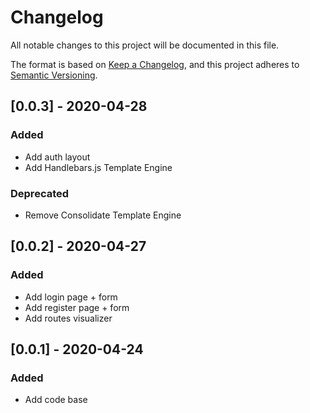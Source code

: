 # Changelog
All notable changes to this project will be documented in this file.

The format is based on [Keep a Changelog](https://keepachangelog.com/en/1.0.0/),
and this project adheres to [Semantic Versioning](https://semver.org/spec/v2.0.0.html).

## [0.0.3] - 2020-04-28
### Added
- Add auth layout
- Add Handlebars.js Template Engine
### Deprecated 
- Remove Consolidate Template Engine
## [0.0.2] - 2020-04-27
### Added
- Add login page + form
- Add register page + form
- Add routes visualizer
## [0.0.1] - 2020-04-24
### Added
- Add code base